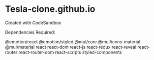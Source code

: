 # Tesla-clone.github.io

Created with CodeSandbox

Dependencies Required:

@emotion/react
@emotion/styled
@mui/core
@mui/icons-material
@mui/material
react
react-dom
react-js
react-redux
react-reveal
react-router
react-router-dom
react-scripts
styled-components
